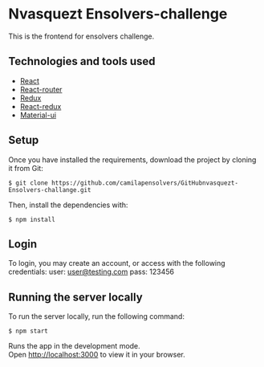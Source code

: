 # Nvasquezt Ensolvers-challenge
This is the frontend for ensolvers challenge.

## Technologies and tools used
* [React](https://reactjs.org/)
* [React-router](https://reacttraining.com/react-router/web/guides/quick-start)
* [Redux](https://redux.js.org/)
* [React-redux](https://react-redux.js.org/)
* [Material-ui](https://material-ui.com/)


## Setup
Once you have installed the requirements, download the project by cloning it from Git:
```
$ git clone https://github.com/camilapensolvers/GitHubnvasquezt-Ensolvers-challange.git
```
Then, install the dependencies with:
```
$ npm install
```
## Login
To login, you may create an account, or access with the following credentials:
user: user@testing.com
pass: 123456
## Running the server locally
To run the server locally, run the following command:
```
$ npm start
```
Runs the app in the development mode.\
Open [http://localhost:3000](http://localhost:3000) to view it in your browser.
